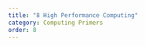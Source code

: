 ```yaml
---
title: "8 High Performance Computing"
category: Computing Primers
order: 8
---
```


<div>
    <object
        data='../../assets/pdf/8_hpc.pdf'
        type="application/pdf"
        width="800"
        height="600"
    >
    </object>
</div>
